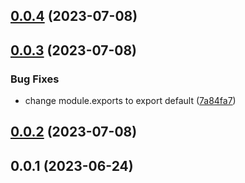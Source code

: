 

## [0.0.4](https://github.com/ashymee/bareminimum-reactjs/compare/0.0.3...0.0.4) (2023-07-08)

## [0.0.3](https://github.com/ashymee/bareminimum-reactjs/compare/0.0.2...0.0.3) (2023-07-08)


### Bug Fixes

* change module.exports to export default ([7a84fa7](https://github.com/ashymee/bareminimum-reactjs/commit/7a84fa75fdf720709e72190d80d9849f11d3d55b))

## [0.0.2](https://github.com/ashymee/bareminimum-reactjs/compare/0.0.1...0.0.2) (2023-07-08)

## 0.0.1 (2023-06-24)